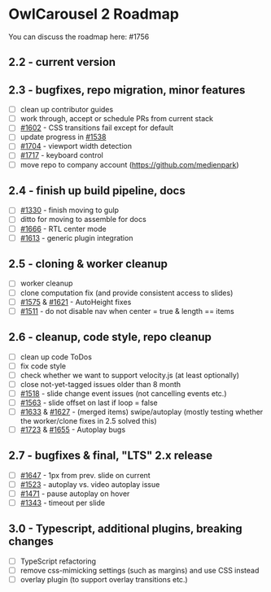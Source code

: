 # OwlCarousel 2 Roadmap

You can discuss the roadmap here: #1756

## 2.2 - current version

## 2.3 - bugfixes, repo migration, minor features

 - [ ] clean up contributor guides
 - [ ] work through, accept or schedule PRs from current stack
 - [ ] [#1602](https://github.com/saurabh-sharma/owl.carousel2/issues/1602) - CSS transitions fail except for default
 - [ ] update progress in [#1538](https://github.com/saurabh-sharma/owl.carousel2/issues/1538)
 - [ ] [#1704](https://github.com/saurabh-sharma/owl.carousel2/issues/1704) - viewport width detection
 - [ ] [#1717](https://github.com/saurabh-sharma/owl.carousel2/issues/1717) - keyboard control
 - [ ] move repo to company account (https://github.com/medienpark)

## 2.4 - finish up build pipeline, docs

 - [ ] [#1330](https://github.com/saurabh-sharma/owl.carousel2/issues/1330) - finish moving to gulp
 - [ ] ditto for moving to assemble for docs
 - [ ] [#1666](https://github.com/saurabh-sharma/owl.carousel2/issues/1666) - RTL center mode
 - [ ] [#1613](https://github.com/saurabh-sharma/owl.carousel2/issues/1613) - generic plugin integration

## 2.5 - cloning & worker cleanup

 - [ ] worker cleanup
 - [ ] clone computation fix (and provide consistent access to slides)
 - [ ] [#1575](https://github.com/saurabh-sharma/owl.carousel2/issues/1575) & [#1621](https://github.com/saurabh-sharma/owl.carousel2/issues/1621) - AutoHeight fixes
 - [ ] [#1511](https://github.com/saurabh-sharma/owl.carousel2/issues/1511) - do not disable nav when center = true & length == items

## 2.6 - cleanup, code style, repo cleanup

 - [ ] clean up code ToDos
 - [ ] fix code style
 - [ ] check whether we want to support velocity.js (at least optionally)
 - [ ] close not-yet-tagged issues older than 8 month
 - [ ] [#1518](https://github.com/saurabh-sharma/owl.carousel2/issues/1518) - slide change event issues (not cancelling events etc.)
 - [ ] [#1563](https://github.com/saurabh-sharma/owl.carousel2/issues/1563) - slide offset on last if loop = false
 - [ ] [#1633](https://github.com/saurabh-sharma/owl.carousel2/issues/1633) & [#1627](https://github.com/saurabh-sharma/owl.carousel2/issues/1627) - (merged items) swipe/autoplay (mostly testing whether the worker/clone fixes in 2.5 solved this)
 - [ ] [#1723](https://github.com/saurabh-sharma/owl.carousel2/issues/1723) & [#1655](https://github.com/saurabh-sharma/owl.carousel2/issues/1655) - Autoplay bugs

## 2.7 - bugfixes & final, "LTS" 2.x release

 - [ ] [#1647](https://github.com/saurabh-sharma/owl.carousel2/issues/1647) - 1px from prev. slide on current
 - [ ] [#1523](https://github.com/saurabh-sharma/owl.carousel2/issues/1523) - autoplay vs. video autoplay issue
 - [ ] [#1471](https://github.com/saurabh-sharma/owl.carousel2/issues/1471) - pause autoplay on hover
 - [ ] [#1343](https://github.com/saurabh-sharma/owl.carousel2/issues/1343) - timeout per slide

## 3.0 - Typescript, additional plugins, breaking changes

 - [ ] TypeScript refactoring
 - [ ] remove css-mimicking settings (such as margins) and use CSS instead
 - [ ] overlay plugin (to support overlay transitions etc.)
